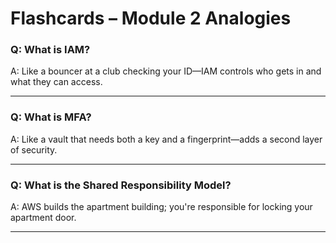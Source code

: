 # Flashcards – Module 2 Analogies

### Q: What is IAM?
A: Like a bouncer at a club checking your ID—IAM controls who gets in and what they can access.

---

### Q: What is MFA?
A: Like a vault that needs both a key and a fingerprint—adds a second layer of security.

---

### Q: What is the Shared Responsibility Model?
A: AWS builds the apartment building; you're responsible for locking your apartment door.

---

